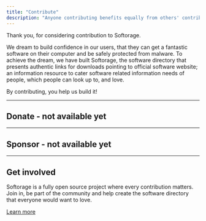 ```yaml
---
title: "Contribute"
description: "Anyone contributing benefits equally from others' contributions"
---
```


<div class="card">
<div class="card-body lead">
<div class="text-center">

Thank you, for considering contribution to Softorage.

</div>

We dream to build confidence in our users, that they can get a fantastic software on their computer and be safely protected from malware. To achieve the dream, we have built Softorage, the software directory that presents authentic links for downloads pointing to official software website; an information resource to cater software related information needs of people, which people can look up to, and love.

<div class="text-center">

By contributing, you help us build it!

</div>
</div>
</div>

---

<div class="card">
<div class="card-body">

## Donate - not available yet

</div>
</div>

---

<div class="card">
<div class="card-body">

## Sponsor - not available yet

</div>
</div>

---

<div class="card">
<div class="card-body">

## Get involved

Softorage is a fully open source project where every contribution matters.  
Join in, be part of the community and help create the software directory that everyone would want to love.

<a class="btn bg-nav" href="/get-involved/"><span class="text-clr2">Learn more</span></a>

</div>
</div>

